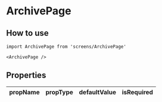 # ArchivePage

## How to use

```
import ArchivePage from 'screens/ArchivePage'
```

```
<ArchivePage />
```

## Properties

| propName | propType | defaultValue | isRequired |
| - | - | - | - |
